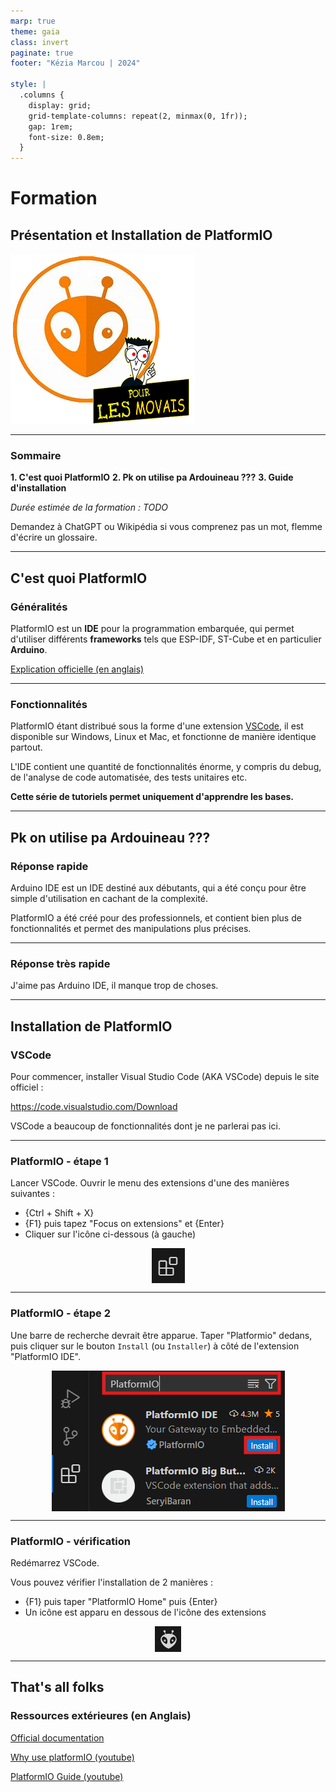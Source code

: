 ```yaml
---
marp: true
theme: gaia
class: invert
paginate: true
footer: "Kézia Marcou | 2024"

style: |
  .columns {
    display: grid;
    grid-template-columns: repeat(2, minmax(0, 1fr));
    gap: 1rem;
    font-size: 0.8em;
  }
---
```


<!-- Pagination style -->
<style>
section::after {
  content: attr(data-marpit-pagination) '/' attr(data-marpit-pagination-total);
}
</style>

<!--Centered images -->
<style>
img[alt~="center"] {
  display: block;
  margin: 0 auto;
}
</style>



<!-- Title slide -->
# Formation

## Présentation et Installation de PlatformIO

![bg right w:10cm](../../../images/pio_logo.png)

---

### Sommaire 

**1. C'est quoi PlatformIO**
**2. Pk on utilise pa Ardouineau ???**
**3. Guide d'installation**


*Durée estimée de la formation : TODO*

Demandez à ChatGPT ou Wikipédia si vous comprenez pas un mot, flemme d'écrire un glossaire. 

--- 
<!--footer: "Section :  C'est quoi PlatformIO - Kézia Marcou | 2024" -->
## C'est quoi PlatformIO

### Généralités

PlatformIO est un **IDE** pour la programmation embarquée, qui permet d'utiliser différents **frameworks** tels que ESP-IDF, ST-Cube et en particulier **Arduino**.

[Explication officielle (en anglais)](https://docs.platformio.org/en/latest/what-is-platformio.html)

--- 

### Fonctionnalités

PlatformIO étant distribué sous la forme d'une extension [VSCode](https://code.visualstudio.com/), il est disponible sur Windows, Linux et Mac, et fonctionne de manière identique partout. 

L'IDE contient une quantité de fonctionnalités énorme, y compris du debug, de l'analyse de code automatisée, des tests unitaires etc. 

**Cette série de tutoriels permet uniquement d'apprendre les bases.**

--- 
<!--footer: "Section :  Pk on utilise pa Ardouineau ??? - Kézia Marcou | 2024" -->

## Pk on utilise pa Ardouineau ???

### Réponse rapide

Arduino IDE est un IDE destiné aux débutants, qui a été conçu pour être simple d'utilisation en cachant de la complexité. 

PlatformIO a été créé pour des professionnels, et contient bien plus de fonctionnalités et permet des manipulations plus précises. 

---

### Réponse très rapide 

J'aime pas Arduino IDE, il manque trop de choses. 

--- 
<!--footer: "Section :  Installation - Kézia Marcou | 2024" -->
## Installation de PlatformIO

### VSCode

Pour commencer, installer Visual Studio Code (AKA VSCode) depuis le site officiel : 

https://code.visualstudio.com/Download

VSCode a beaucoup de fonctionnalités dont je ne parlerai pas ici. 

---

### PlatformIO - étape 1

Lancer VSCode. Ouvrir le menu des extensions d'une des manières suivantes : 
- {Ctrl + Shift + X}
- {F1} puis tapez "Focus on extensions" et {Enter}
- Cliquer sur l'icône ci-dessous (à gauche) 

![center w:3cm](images/Extensions_icone.png) 

---

### PlatformIO - étape 2

Une barre de recherche devrait être apparue. Taper "Platformio" dedans, puis cliquer sur le bouton `Install` (ou `Installer`) à côté de l'extension "PlatformIO IDE". 

![center w:13cm](images/Platformio_search.png)

--- 

### PlatformIO - vérification

Redémarrez VSCode. 

Vous pouvez vérifier l'installation de 2 manières : 
- {F1} puis taper "PlatformIO Home" puis {Enter}
- Un icône est apparu en dessous de l'icône des extensions 

![center w:3cm](./images/pio_icone.png)

--- 

## That's all folks

### Ressources extérieures (en Anglais)

[Official documentation](https://docs.platformio.org/en/latest/integration/ide/vscode.html#ide-vscode)

[Why use platformIO (youtube)](https://www.youtube.com/watch?v=iKLJv6rvpTs)

[PlatformIO Guide (youtube)](https://www.youtube.com/watch?v=PYSy_PLjytQ)